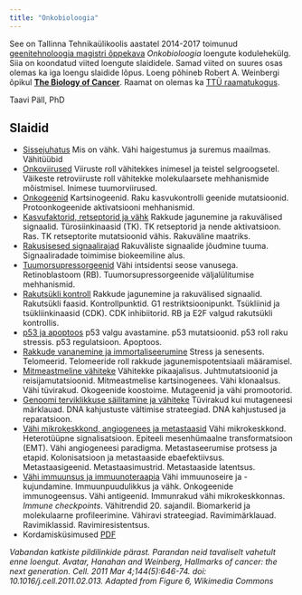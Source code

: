 ```yaml
---
title: "Onkobioloogia"
---
```


See on Tallinna Tehnikaülikoolis aastatel 2014-2017 toimunud [geenitehnoloogia magistri õppekava](https://www.ttu.ee/sisseastujale/magistriope-2/erialad-10/loodusteaduskonna-erialad-2/geenitehnoloogia-11/) _Onkobioloogia_ loengute kodulehekülg.
Siia on koondatud viited loengute slaididele. 
Samad viited on suures osas olemas ka iga loengu slaidide lõpus.
Loeng põhineb Robert A. Weinbergi õpikul [**The Biology of Cancer**](http://www.garlandscience.com/product/isbn/9780815345299?fromSearchResults=fromSearchResults). Raamat on olemas ka [TTÜ raamatukogus](http://www.ester.ee/record=b3404651*est).

Taavi Päll, PhD 


## Slaidid

- [Sissejuhatus](https://onkobioloogia.github.io/Sissejuhatus) 
Mis on vähk. Vähi haigestumus ja suremus maailmas. Vähitüübid
- [Onkoviirused](https://onkobioloogia.github.io/Onkoviirused) Viiruste roll vähitekkes inimesel ja teistel selgroogsetel. Väikeste retroviiruste roll vähitekke molekulaarsete mehhanismide mõistmisel. Inimese tuumorviirused. 
- [Onkogeenid](https://onkobioloogia.github.io/Onkogeenid) Kartsinogeenid. Raku kasvukontrolli geenide mutatsioonid. Protoonkogeenide aktivatsiooni mehhanismid.
- [Kasvufaktorid, retseptorid ja vähk](https://onkobioloogia.github.io/Retseptorid) Rakkude jagunemine ja rakuvälised signaalid. Türosiinkinaasid (TK). TK retseptorid ja nende aktivatsioon. Ras. TK retseptorite mutatsioonid vähis. Rakuväline maatriks.
- [Rakusisesed signaalirajad](http://onkobioloogia.github.io/Signaalirajad) Rakuväliste signaalide jõudmine tuuma. Signaaliradade toimimise biokeemiline alus.
- [Tuumorsupressorgeenid](https://onkobioloogia.github.io/Tuumorsupressorid) Vähi intsidentsi seose vanusega. Retinoblastoom (RB). Tuumorsupressorgeenide väljalülitumise mehhanismid.
- [Rakutsükli kontroll](https://onkobioloogia.github.io/Rakutsyklikontroll) Rakkude jagunemine ja rakuvälised signaalid. Rakutsükli faasid. Kontrollpunktid. G1 restriktsioonipunkt. Tsükliinid ja tsükliinkinaasid (CDK). CDK inhibiitorid. RB ja E2F valgud rakutsükli kontrollis.
- [p53 ja apoptoos](https://onkobioloogia.github.io/p53-ja-apoptoos) p53 valgu avastamine. p53 mutatsioonid. p53 roll raku stressis. p53 regulatsioon. Apoptoos.
- [Rakkude vananemine ja immortaliseerumine](https://onkobioloogia.github.io/Immortalisatsioon) Stress ja senesents. Telomeerid. Telomeeride roll rakkude jagunemispotentsiaali määramisel.
- [Mitmeastmeline vähiteke](https://onkobioloogia.github.io/Tumorigenees) Vähitekke pikaajalisus. Juhtmutatsioonid ja reisijamutatsioonid. Mitmeastmelise kartsinogenees. Vähi klonaalsus. Vähi tüvirakud. Okogeenide koostoime. Mutageenid ja vähi promootorid.
- [Genoomi terviklikkuse säilitamine ja vähiteke](https://onkobioloogia.github.io/Genoomiterviklikkus) Tüvirakud kui mutageneesi märklauad. DNA kahjustuste vältimise strateegiad. DNA kahjustused ja reparatsioon. 
- [Vähi mikrokeskkond, angiogenees ja metastaasid](https://onkobioloogia.github.io/Mikrokeskkond-ja-metastaas) Vähi mikrokeskkond. Heterotüüpne signalisatsioon. Epiteeli mesenhümaalne transformatsioon (EMT). Vähi angiogeneesi paradigma. Metastaseerumise protsess ja etapid. Kolonisatsioon ja metastaaside ebaefektiivsus. Metastaasigeenid. Metastaasimustrid. Metastaaside latentsus. 
- [Vähi immuunsus ja immuunoteraapia](https://onkobioloogia.github.io/Immuunsus-ja-vahiravimid/) Vähi immuunoseire ja -kujundamine. Immuunpuudulikkus ja vähk. Onkogeenide immunogeensus. Vähi antigeenid. Immunrakud vähi mikrokeskkonnas. _Immune checkpoints_. Vähitrendid 20. sajandil. Biomarkerid ja molekulaarne profileerimine. Vähiravi strateegiad. Ravimimärklauad. Ravimiklassid. Ravimiresistentsus. 
- Kordamisküsimused [PDF](https://github.com/onkobioloogia/Kordamiskysimused/blob/master/kordamiskysimused.pdf)

_Vabandan katkiste pildilinkide pärast. Parandan neid tavaliselt vahetult enne loengut. 
Avatar, Hanahan and Weinberg, Hallmarks of cancer: the next generation. Cell. 2011 Mar 4;144(5):646-74. doi: 10.1016/j.cell.2011.02.013. Adapted from Figure 6, Wikimedia Commons_


